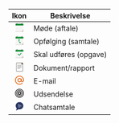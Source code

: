 <!-- markdownlint-disable-file MD041 -->
| Ikon | Beskrivelse |
|:-:|---|
| ![ikon](../../../../common/icons/appointment.png) | Møde (aftale) |
| ![ikon](../../../../common/icons/appointment-followup.png) | Opfølging (samtale) |
| ![ikon](../../../../common/icons/appointment-task.png) | Skal udføres (opgave) |
| ![ikon](../../../../common/icons/document.png) | Dokument/rapport |
| ![ikon](../../../../common/icons/email.png) | E-mail |
| ![ikon](../../../../common/icons/mailings.png) | Udsendelse |
| ![ikon](../../../../common/icons/chat.png) | Chatsamtale |
